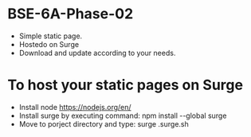 # BSE-6A-Phase-02
- Simple static page.
- Hostedo on Surge
- Download and update according to your needs.

# To host your static pages on Surge
- Install node https://nodejs.org/en/
- Install surge by executing command: npm install --global surge
- Move to porject directory and type: surge <project-directory-path> <website-name>.surge.sh

